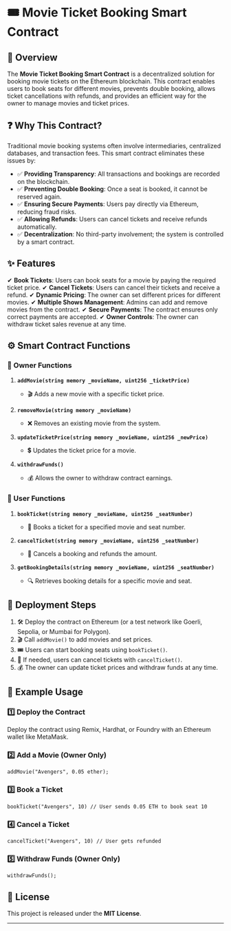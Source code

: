 # 🎟️ Movie Ticket Booking Smart Contract

## 📌 Overview

The **Movie Ticket Booking Smart Contract** is a decentralized solution for booking movie tickets on the Ethereum blockchain. This contract enables users to book seats for different movies, prevents double booking, allows ticket cancellations with refunds, and provides an efficient way for the owner to manage movies and ticket prices.

## ❓ Why This Contract?

Traditional movie booking systems often involve intermediaries, centralized databases, and transaction fees. This smart contract eliminates these issues by:

- ✅ **Providing Transparency**: All transactions and bookings are recorded on the blockchain.
- ✅ **Preventing Double Booking**: Once a seat is booked, it cannot be reserved again.
- ✅ **Ensuring Secure Payments**: Users pay directly via Ethereum, reducing fraud risks.
- ✅ **Allowing Refunds**: Users can cancel tickets and receive refunds automatically.
- ✅ **Decentralization**: No third-party involvement; the system is controlled by a smart contract.

## ✨ Features

✔ **Book Tickets**: Users can book seats for a movie by paying the required ticket price.
✔ **Cancel Tickets**: Users can cancel their tickets and receive a refund.
✔ **Dynamic Pricing**: The owner can set different prices for different movies.
✔ **Multiple Shows Management**: Admins can add and remove movies from the contract.
✔ **Secure Payments**: The contract ensures only correct payments are accepted.
✔ **Owner Controls**: The owner can withdraw ticket sales revenue at any time.

## ⚙ Smart Contract Functions

### 🔑 Owner Functions

1. **`addMovie(string memory _movieName, uint256 _ticketPrice)`**

   - 🎬 Adds a new movie with a specific ticket price.

2. **`removeMovie(string memory _movieName)`**

   - ❌ Removes an existing movie from the system.

3. **`updateTicketPrice(string memory _movieName, uint256 _newPrice)`**

   - 💲 Updates the ticket price for a movie.

4. **`withdrawFunds()`**
   - 💰 Allows the owner to withdraw contract earnings.

### 🎫 User Functions

1. **`bookTicket(string memory _movieName, uint256 _seatNumber)`**

   - 🛒 Books a ticket for a specified movie and seat number.

2. **`cancelTicket(string memory _movieName, uint256 _seatNumber)`**

   - 🔄 Cancels a booking and refunds the amount.

3. **`getBookingDetails(string memory _movieName, uint256 _seatNumber)`**
   - 🔍 Retrieves booking details for a specific movie and seat.

## 🚀 Deployment Steps

1. 🛠️ Deploy the contract on Ethereum (or a test network like Goerli, Sepolia, or Mumbai for Polygon).
2. 🎬 Call `addMovie()` to add movies and set prices.
3. 🎟️ Users can start booking seats using `bookTicket()`.
4. 🔄 If needed, users can cancel tickets with `cancelTicket()`.
5. 💰 The owner can update ticket prices and withdraw funds at any time.

## 📝 Example Usage

### 1️⃣ Deploy the Contract

Deploy the contract using Remix, Hardhat, or Foundry with an Ethereum wallet like MetaMask.

### 2️⃣ Add a Movie (Owner Only)

```solidity
addMovie("Avengers", 0.05 ether);
```

### 3️⃣ Book a Ticket

```solidity
bookTicket("Avengers", 10) // User sends 0.05 ETH to book seat 10
```

### 4️⃣ Cancel a Ticket

```solidity
cancelTicket("Avengers", 10) // User gets refunded
```

### 5️⃣ Withdraw Funds (Owner Only)

```solidity
withdrawFunds();
```

## 📜 License

This project is released under the **MIT License**.

---
